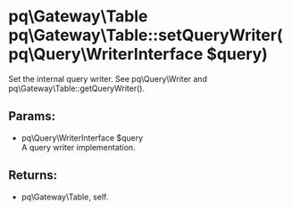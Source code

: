 # pq\Gateway\Table pq\Gateway\Table::setQueryWriter(pq\Query\WriterInterface $query)

Set the internal query writer.
See pq\Query\Writer and pq\Gateway\Table::getQueryWriter().

## Params:

* pq\Query\WriterInterface $query  
  A query writer implementation.

## Returns:

* pq\Gateway\Table, self.

